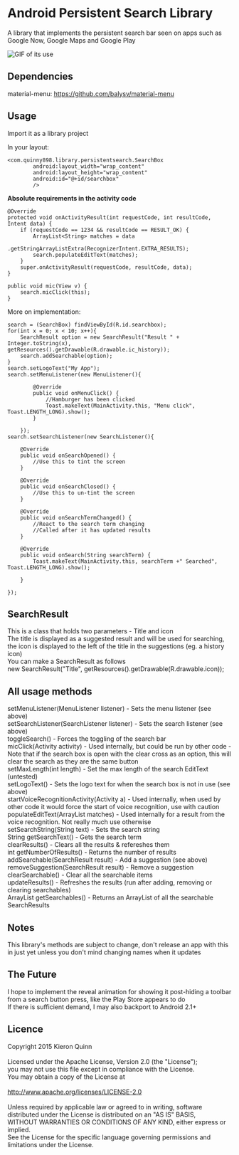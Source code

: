 # Android Persistent Search Library

A library that implements the persistent search bar seen on apps such as Google Now, Google Maps and Google Play

![GIF of its use](https://raw.github.com/Quinny898/PersistentSearch/resouurces/search.gif)

## Dependencies
material-menu: https://github.com/balysv/material-menu

## Usage

Import it as a library project

In your layout:
```
<com.quinny898.library.persistentsearch.SearchBox
        android:layout_width="wrap_content"
		android:layout_height="wrap_content"
        android:id="@+id/searchbox"
        />
```

**Absolute requirements in the activity code**
```
@Override
protected void onActivityResult(int requestCode, int resultCode, Intent data) {
	if (requestCode == 1234 && resultCode == RESULT_OK) {
		ArrayList<String> matches = data
				.getStringArrayListExtra(RecognizerIntent.EXTRA_RESULTS);
		search.populateEditText(matches);
	}
	super.onActivityResult(requestCode, resultCode, data);
}

public void mic(View v) {
	search.micClick(this);
}
```

More on implementation:
```
search = (SearchBox) findViewById(R.id.searchbox);
for(int x = 0; x < 10; x++){
	SearchResult option = new SearchResult("Result " + Integer.toString(x), getResources().getDrawable(R.drawable.ic_history));
	search.addSearchable(option);
}		
search.setLogoText("My App");
search.setMenuListener(new MenuListener(){

		@Override
		public void onMenuClick() {
			//Hamburger has been clicked
			Toast.makeText(MainActivity.this, "Menu click", Toast.LENGTH_LONG).show();				
		}
			
	});
search.setSearchListener(new SearchListener(){

	@Override
	public void onSearchOpened() {
		//Use this to tint the screen
	}

	@Override
	public void onSearchClosed() {
		//Use this to un-tint the screen
	}

	@Override
	public void onSearchTermChanged() {
		//React to the search term changing
		//Called after it has updated results
	}

	@Override
	public void onSearch(String searchTerm) {
		Toast.makeText(MainActivity.this, searchTerm +" Searched", Toast.LENGTH_LONG).show();
		
	}
			
});
```

## SearchResult
This is a class that holds two parameters - Title and icon<br />
The title is displayed as a suggested result and will be used for searching, the icon is displayed to the left of the title in the suggestions (eg. a history icon)<br />
You can make a SearchResult as follows<br />
new SearchResult("Title", getResources().getDrawable(R.drawable.icon));

## All usage methods
setMenuListener(MenuListener listener) - Sets the menu listener (see above)<br />
setSearchListener(SearchListener listener) - Sets the search listener (see above)<br />
toggleSearch() - Forces the toggling of the search bar<br />
micClick(Activity activity) - Used internally, but could be run by other code - Note that if the search box is open with the clear cross as an option, this will clear the search as they are the same button<br />
setMaxLength(int length) - Set the max length of the search EditText (untested)<br />
setLogoText() - Sets the logo text for when the search box is not in use (see above)<br />
startVoiceRecognitionActivity(Activity a) - Used internally, when used by other code it would force the start of voice recognition, use with caution<br />
populateEditText(ArrayList<String> matches) - Used internally for a result from the voice recognition. Not really much use otherwise<br />
setSearchString(String text) - Sets the search string<br />
String getSearchText() - Gets the search term<br />
clearResults() - Clears all the results & refereshes them<br />
int getNumberOfResults() - Returns the number of results<br />
addSearchable(SearchResult result) - Add a suggestion (see above)<br />
removeSuggestion(SearchResult result) - Remove a suggestion<br />
clearSearchable() - Clear all the searchable items<br />
updateResults() - Refreshes the results (run after adding, removing or clearing searchables)<br />
ArrayList<SearchResult> getSearchables() - Returns an ArrayList of all the searchable SearchResults

## Notes
This library's methods are subject to change, don't release an app with this in just yet unless you don't mind changing names when it updates

## The Future
I hope to implement the reveal animation for showing it post-hiding a toolbar from a search button press, like the Play Store appears to do<br />
If there is sufficient demand, I may also backport to Android 2.1+

## Licence
Copyright 2015 Kieron Quinn<br />
<br />
Licensed under the Apache License, Version 2.0 (the "License");<br />
you may not use this file except in compliance with the License.<br />
You may obtain a copy of the License at<br />
<br />
   http://www.apache.org/licenses/LICENSE-2.0<br />
<br />
Unless required by applicable law or agreed to in writing, software<br />
distributed under the License is distributed on an "AS IS" BASIS,<br />
WITHOUT WARRANTIES OR CONDITIONS OF ANY KIND, either express or implied.<br />
See the License for the specific language governing permissions and<br />
limitations under the License.